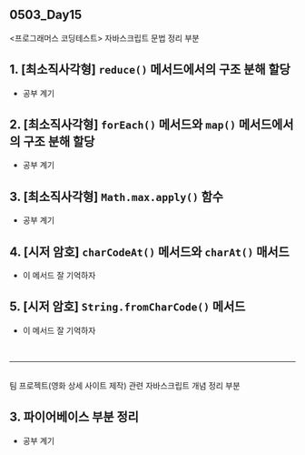 ## 0503_Day15

<프로그래머스 코딩테스트> 자바스크립트 문법 정리 부분
## 1. [최소직사각형] `reduce()` 메서드에서의 구조 분해 할당
- 공부 계기

## 2. [최소직사각형] `forEach()` 메서드와 `map()` 메서드에서의 구조 분해 할당
- 공부 계기

## 3. [최소직사각형] `Math.max.apply()` 함수
- 공부 계기

## 4. [시저 암호] `charCodeAt()` 메서드와 `charAt()` 매서드
- 이 메서드 잘 기억하자

## 5. [시저 암호] `String.fromCharCode()` 메서드
- 이 메서드 잘 기억하자

<br>
<hr>
<br>
팀 프로젝트(영화 상세 사이트 제작) 관련 자바스크립트 개념 정리 부분

## 3. 파이어베이스 부분 정리
- 공부 계기